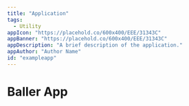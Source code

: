 ```yaml
---
title: "Application"
tags: 
  - Utility
appIcon: "https://placehold.co/600x400/EEE/31343C"
appBanner: "https://placehold.co/600x400/EEE/31343C"
appDescription: "A brief description of the application."
appAuthor: "Author Name"
id: "exampleapp"
---
```

<H1>Baller App